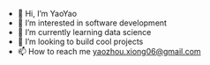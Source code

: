 - 👋 Hi, I’m YaoYao
- 👀 I’m interested in software development
- 🌱 I’m currently learning data science
- 💞️ I’m looking to build cool projects
- 📫 How to reach me yaozhou.xiong06@gmail.com

<!---
yaoyao082008/yaoyao082008 is a ✨ special ✨ repository because its `README.md` (this file) appears on your GitHub profile.
You can click the Preview link to take a look at your changes.
--->
